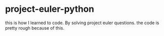 # project-euler-python
this is how I learned to code. By solving project euler questions. the code is pretty rough because of this. 
